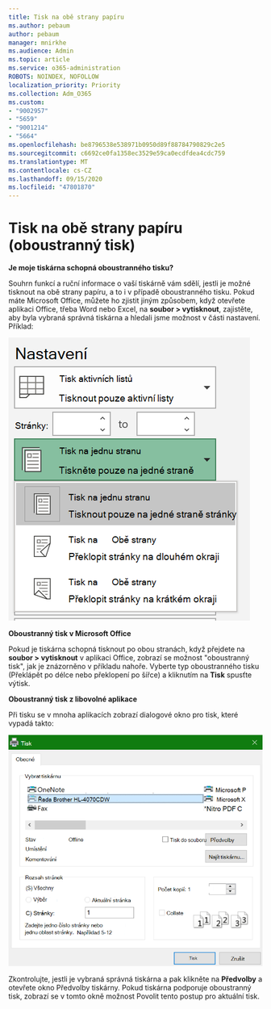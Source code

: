 ```yaml
---
title: Tisk na obě strany papíru
ms.author: pebaum
author: pebaum
manager: mnirkhe
ms.audience: Admin
ms.topic: article
ms.service: o365-administration
ROBOTS: NOINDEX, NOFOLLOW
localization_priority: Priority
ms.collection: Adm_O365
ms.custom:
- "9002957"
- "5659"
- "9001214"
- "5664"
ms.openlocfilehash: be8796538e538971b0950d89f88784790829c2e5
ms.sourcegitcommit: c6692ce0fa1358ec3529e59ca0ecdfdea4cdc759
ms.translationtype: MT
ms.contentlocale: cs-CZ
ms.lasthandoff: 09/15/2020
ms.locfileid: "47801870"
---
```

# <a name="printing-on-both-sides-of-paper-duplex-printing"></a>Tisk na obě strany papíru (oboustranný tisk)

**Je moje tiskárna schopná oboustranného tisku?**

Souhrn funkcí a ruční informace o vaší tiskárně vám sdělí, jestli je možné tisknout na obě strany papíru, a to i v případě oboustranného tisku. Pokud máte Microsoft Office, můžete ho zjistit jiným způsobem, když otevřete aplikaci Office, třeba Word nebo Excel, na **soubor > vytisknout**, zajistěte, aby byla vybraná správná tiskárna a hledali jsme možnost v části nastavení. Příklad: 

![Nastavení tiskárny](media/print-settings.png)

**Oboustranný tisk v Microsoft Office**

Pokud je tiskárna schopná tisknout po obou stranách, když přejdete na **soubor > vytisknout** v aplikaci Office, zobrazí se možnost "oboustranný tisk", jak je znázorněno v příkladu nahoře.  Vyberte typ oboustranného tisku (Překlápět po délce nebo překlopení po šířce) a kliknutím na **Tisk** spusťte výtisk.

**Oboustranný tisk z libovolné aplikace**

Při tisku se v mnoha aplikacích zobrazí dialogové okno pro tisk, které vypadá takto: 

![Dialogové okno Tisk](media/print-dialog.png)

Zkontrolujte, jestli je vybraná správná tiskárna a pak klikněte na **Předvolby** a otevřete okno Předvolby tiskárny. Pokud tiskárna podporuje oboustranný tisk, zobrazí se v tomto okně možnost Povolit tento postup pro aktuální tisk.
